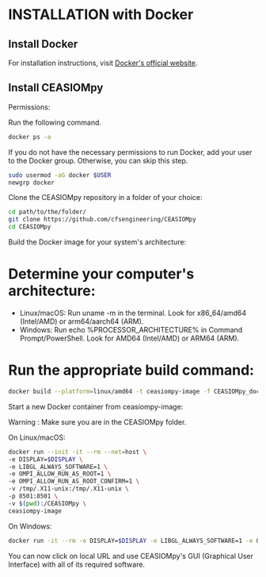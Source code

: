 # INSTALLATION with Docker

## Install Docker

For installation instructions, visit [Docker's official website](https://docs.docker.com/get-started/get-docker/).

## Install CEASIOMpy

Permissions:

Run the following command.

```bash
docker ps -a
```

If you do not have the necessary permissions to run Docker, add your user to the Docker group. Otherwise, you can skip this step.

```bash
sudo usermod -aG docker $USER
newgrp docker
```

Clone the CEASIOMpy repository in a folder of your choice:

```bash
cd path/to/the/folder/
git clone https://github.com/cfsengineering/CEASIOMpy
cd CEASIOMpy
```

Build the Docker image for your system's architecture:

# Determine your computer's architecture:

- Linux/macOS: Run uname -m in the terminal. Look for x86_64/amd64 (Intel/AMD) or arm64/aarch64 (ARM).
- Windows: Run echo %PROCESSOR_ARCHITECTURE% in Command Prompt/PowerShell. Look for AMD64 (Intel/AMD) or ARM64 (ARM).

# Run the appropriate build command:

```bash
docker build --platform=linux/amd64 -t ceasiompy-image -f CEASIOMpy_docker_Installation .
```

Start a new Docker container from ceasiompy-image:

Warning : Make sure you are in the CEASIOMpy folder.

On Linux/macOS:

```bash
docker run --init -it --rm --net=host \
-e DISPLAY=$DISPLAY \
-e LIBGL_ALWAYS_SOFTWARE=1 \
-e OMPI_ALLOW_RUN_AS_ROOT=1 \
-e OMPI_ALLOW_RUN_AS_ROOT_CONFIRM=1 \
-v /tmp/.X11-unix:/tmp/.X11-unix \
-p 8501:8501 \
-v $(pwd):/CEASIOMpy \
ceasiompy-image
```

On Windows:

```bash
docker run -it --rm -e DISPLAY=$DISPLAY -e LIBGL_ALWAYS_SOFTWARE=1 -e OMPI_ALLOW_RUN_AS_ROOT=1 -e OMPI_ALLOW_RUN_AS_ROOT_CONFIRM=1 -v /tmp/.X11-unix:/tmp/.X11-unix -p 8501:8501 -v ${PWD}:/CEASIOMpy ceasiompy-image
```

You can now click on local URL and use CEASIOMpy's GUI (Graphical User Interface) with all of its required software.
